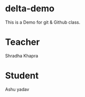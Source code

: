 # delta-demo
This is a Demo for git &amp; Github class.

# Teacher 
Shradha Khapra 

# Student 
Ashu yadav